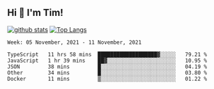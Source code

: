 ## Hi 👋 I'm Tim!
  
  [![github stats](https://github-readme-stats.vercel.app/api?username=thostetler&theme=dracula&count_private=true&show_icons=true)](https://github.com/thostetler/github-readme-stats)
  [![Top Langs](https://github-readme-stats.vercel.app/api/top-langs/?username=thostetler&layout=compact&count_private=true&theme=dracula&show_icons=true)](https://github.com/thostetler/github-readme-stats)
 
<!--START_SECTION:waka-->
```text
Week: 05 November, 2021 - 11 November, 2021

TypeScript   11 hrs 58 mins  ███████████████████▓░░░░░   79.21 % 
JavaScript   1 hr 39 mins    ██▓░░░░░░░░░░░░░░░░░░░░░░   10.95 % 
JSON         38 mins         █░░░░░░░░░░░░░░░░░░░░░░░░   04.19 % 
Other        34 mins         █░░░░░░░░░░░░░░░░░░░░░░░░   03.80 % 
Docker       11 mins         ▒░░░░░░░░░░░░░░░░░░░░░░░░   01.22 % 
```
<!--END_SECTION:waka-->
